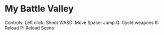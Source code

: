# My Battle Valley

Controls:
Left click: Shoot
WASD: Move
Space: Jump
Q: Cycle weapons
R: Reload
P: Reload Scene
